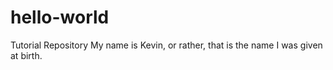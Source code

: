 # hello-world
Tutorial Repository
My name is Kevin, or rather, that is the name I was given at birth.
